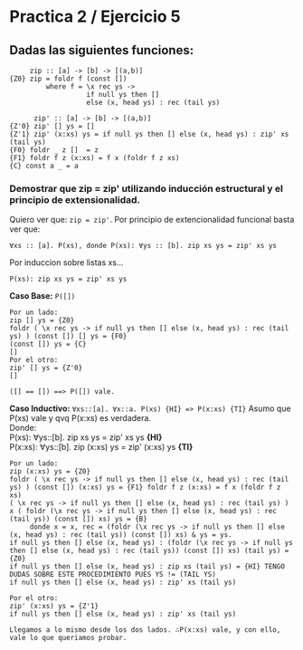 # Practica 2 / Ejercicio 5 
## Dadas las siguientes funciones:
```
     zip :: [a] -> [b] -> [(a,b)]
{Z0} zip = foldr f (const [])
         where f = \x rec ys ->
                   if null ys then []
                   else (x, head ys) : rec (tail ys)

      zip' :: [a] -> [b] -> [(a,b)]
{Z'0} zip' [] ys = []
{Z'1} zip' (x:xs) ys = if null ys then [] else (x, head ys) : zip' xs (tail ys)
{F0} foldr _ z []  = z
{F1} foldr f z (x:xs) = f x (foldr f z xs)
{C} const a _ = a
```
### Demostrar que zip = zip' utilizando inducción estructural y el principio de extensionalidad.

Quiero ver que: `zip = zip'`.
Por principio de extencionalidad funcional basta ver que:
```
∀xs :: [a]. P(xs), donde P(xs): ∀ys :: [b]. zip xs ys = zip' xs ys
```
Por induccion sobre listas xs...
```
P(xs): zip xs ys = zip' xs ys
```
**Caso Base:** `P([])`
```
Por un lado:
zip [] ys = {Z0}
foldr ( \x rec ys -> if null ys then [] else (x, head ys) : rec (tail ys) ) (const []) [] ys = {F0}
(const []) ys = {C}
[]
Por el otro:
zip' [] ys = {Z'0}
[]

([] == []) ==> P([]) vale.
```
**Caso Inductivo:** `∀xs::[a]. ∀x::a. P(xs) {HI} => P(x:xs) {TI}`
Asumo que P(xs) vale y qvq P(x:xs) es verdadera.  
Donde:  
P(xs): ∀ys::[b]. zip xs ys = zip' xs ys **{HI}**  
P(x:xs): ∀ys::[b]. zip (x:xs) ys = zip' (x:xs) ys **{TI}**
```
Por un lado:
zip (x:xs) ys = {Z0}
foldr ( \x rec ys -> if null ys then [] else (x, head ys) : rec (tail ys) ) (const []) (x:xs) ys = {F1} foldr f z (x:xs) = f x (foldr f z xs)
( \x rec ys -> if null ys then [] else (x, head ys) : rec (tail ys) ) x ( foldr (\x rec ys -> if null ys then [] else (x, head ys) : rec (tail ys)) (const []) xs) ys = {B}
     donde x = x, rec = (foldr (\x rec ys -> if null ys then [] else (x, head ys) : rec (tail ys)) (const []) xs) & ys = ys.
if null ys then [] else (x, head ys) : (foldr (\x rec ys -> if null ys then [] else (x, head ys) : rec (tail ys)) (const []) xs) (tail ys) = {Z0}
if null ys then [] else (x, head ys) : zip xs (tail ys) = {HI} TENGO DUDAS SOBRE ESTE PROCEDIMIENTO PUES YS != (TAIL YS)
if null ys then [] else (x, head ys) : zip' xs (tail ys)

Por el otro:
zip' (x:xs) ys = {Z'1}
if null ys then [] else (x, head ys) : zip' xs (tail ys)

Llegamos a lo mismo desde los dos lados. ∴P(x:xs) vale, y con ello, vale lo que queriamos probar. 
```
